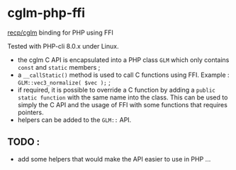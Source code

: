 # cglm-php-ffi
 [recp/cglm](https://github.com/recp/cglm) binding for PHP using FFI

Tested with PHP-cli 8.0.x under Linux.

- the cglm C API is encapsulated into a PHP class `GLM` which only contains `const` and `static` members ;
- a `__callStatic()` method is used to call C functions using FFI. Example : `` GLM::vec3_normalize( $vec ); `` ;
- if required, it is possible to override a C function by adding a ` public static function ` with the same name into the class. This can be used to simply the C API and the usage of FFI with some functions that requires pointers.
- helpers can be added to the ` GLM:: ` API.

## TODO :

- add some helpers that would make the API easier to use in PHP ...
